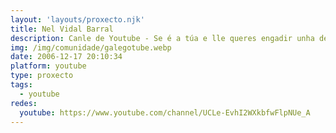 ```yaml
---
layout: 'layouts/proxecto.njk'
title: Nel Vidal Barral
description: Canle de Youtube - Se é a túa e lle queres engadir unha descripción e etiquetas, ponte en contacto con nós.
img: /img/comunidade/galegotube.webp
date: 2006-12-17 20:10:34
platform: youtube
type: proxecto
tags:
  - youtube
redes:
  youtube: https://www.youtube.com/channel/UCLe-EvhI2WXkbfwFlpNUe_A
---
```


